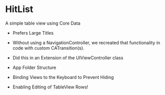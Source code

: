 # HitList
A simple table view using Core Data

* Prefers Large Titles

* Without using a NavigationController, we recreated that functionality in code with custom CATransition(s).

* Did this in an Extension of the UIViewController class

* App Folder Structure
* Binding Views to the Keyboard to Prevent Hiding
* Enabling Editing of TableView Rows!
